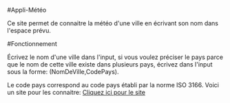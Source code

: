 #Appli-Météo

Ce site permet de connaitre la météo d'une ville en écrivant son nom dans l'espace prévu.

#Fonctionnement

Écrivez le nom d'une ville dans l'input, si vous voulez préciser le pays parce que le nom de cette ville existe
dans plusieurs pays, écrivez dans l'input sous la forme: (NomDeVille,CodePays).

Le code pays correspond au code pays établi par la norme ISO 3166. Voici un site
pour les connaitre: [Cliquez ici pour le site](https://www.atlas-monde.net/codes-iso/)